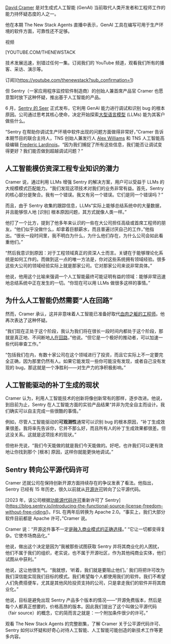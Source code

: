 [David Cramer](https://www.linkedin.com/in/dmcramer/) 是对生成式人工智能 (GenAI) 当前取代人类开发者和工程师工作的能力持怀疑态度的人之一。

他在本期 The New Stack Agents 直播中表示，GenAI 工具在编写可用于生产环境的软件方面，可靠性还不足够。

视频

[YOUTUBE.COM/THENEWSTACK

技术发展迅速，别错过任何一集。订阅我们的 YouTube
频道，观看我们所有的播客、采访、演示等。

订阅](https://youtube.com/thenewstack?sub_confirmation=1)

但 Sentry（一家应用程序监控软件制造商）的创始人兼首席产品官 Cramer 也愿意暂时放下这种怀疑，推出基于人工智能的产品。

6 月，[Sentry 的 Seer](https://blog.sentry.io/seer-sentrys-ai-debugger-is-generally-available/) 正式发布，它利用 GenAI 能力进行调试和识别 bug 的根本原因。公司通过思考其核心使命，决定开始探索[大型语言模型](https://thenewstack.io/introduction-to-llms/) (LLMs) 能为其客户做些什么。

“Sentry 在帮助你调试生产环境中软件出现的问题方面做得非常好，”Cramer 告诉本期节目的联合主持人，TNS 创始人兼发行人 [Alex Williams](https://thenewstack.io/author/alex/) 和 TNS 人工智能高级编辑 [Frederic Lardinois](https://thenewstack.io/author/frederic-lardinois/)。“因为我们捕捉了所有这些信息，我们能否让调试变得更好？我们能否做到超越调试问题？”

## 人工智能模仿资深工程专业知识的潜力

Cramer 说，通过利用 LLMs 增强 Sentry 的解决方案，用户可以受益于 LLMs 的大规模模式匹配能力。“我们发现这项技术对我们的业务非常有益。首先，Sentry 的核心部分是聚合。我有一个错误。我又有另一个错误。它们是同一个错误吗？”

而且，由于 Sentry 收集的跟踪信息，LLMs“实际上能够总结系统中的大量数据，并且能够惊人地 [识别] 根本原因问题，其方式就像人类一样。”

他打了一个比方，提到了他多年来认识的一些在大公司担任高级或首席工程师的朋友。“他们似乎没做什么，却拿着巨额薪水，而且普遍讨厌自己的工作，”他指出。“很长一段时间里，我不明白为什么，为什么他们存在，为什么公司会如此看重他们。”

“然后我意识到原因：对于工程领域真正的资深人士而言。关键在于能够理论化系统是如何工作的。而做到这一点的唯一方法是，你对这些系统拥有领域经验。很多这些大公司的领域经验实际上就是那家公司。它对那家公司来说非常具体。”

他说，他用这个比喻来强调一个人工智能最终可能证明有益的领域：能够非常迅速地总结系统中正在发生的一切。“你现在可以用 LLMs 做很多这样的事情。”

## 为什么人工智能仍然需要“人在回路”

然而，Cramer 承认，这并非意味着人工智能已准备好取代[血肉之躯的工程师](https://thenewstack.io/why-large-language-models-wont-replace-human-coders/)。他再次表达了这种怀疑。

“我们现在正处于这个阶段，我认为我们将在很长一段时间内都处于这个阶段，那就是真正地、不间断地[人在回路](https://thenewstack.io/human-on-the-loop-the-new-ai-control-model-that-actually-works/)，”他说。“但它是一个极好的推动者，可以加速一些代码审查工作。”

“包括我们在内，有数十家公司在这个领域进行了投资，而且它实际上不一定要完全正确，因为那里仍然有人。如果它能发现一些你可能没有发现，或者自己没有发现的 bug，那这就是一个净胜利——对生产力的净积极影响。”

## 人工智能驱动的补丁生成的现状

Cramer 认为，利用人工智能技术的创新将像创新常有的那样，逐步改进。他说，到目前为止，Sentry 在人工智能方面的实验产品结果“并非为完全自主而设计。我们确实可以自主完成一些很酷的事情。”

例如，尽管人工智能驱动的**可观测性**通常可以识别 bug 的根本原因，“补丁生成效果很差。我将率先告诉你，它并不那么好，而且所有人的补丁生成效果都很差。但这没关系。这就是这项技术的现状。”

但他补充说，“我们今天能做的就是我们今天能做的。好吧，也许我们可以更有效地让你找到那个 [根本] 原因，这样你就能更快地调试。”

## Sentry 转向公平源代码许可

Cramer 还就公司在保持创新开源方面持续存在的争议发表了看法。他指出，Sentry 已经有 15 年历史，很久以前就从[开源许可](https://thenewstack.io/how-do-open-source-licenses-work-the-ultimate-guide/)转向了公平源代码。

[2023 年，该公司根据[功能源代码许可](https://fsl.software/)重新许可了 Sentry](https://blog.sentry.io/introducing-the-functional-source-license-freedom-without-free-riding/)。FSL 在两年后转换为 Apache 2.0。“事实上，我们大部分软件目前都是 Apache 许可，”Cramer 说。

Cramer 说：“开源这件事不一定[是融入商业模式的正确选择](https://thenewstack.io/whats-next-for-companies-built-on-open-source/)。” “它让一切都变得复杂。它使市场商品化。”

他说，做出这个决定是因为“我被那些试图获取 Sentry 并将其商业化的人困扰，他们不属于我们的组织，老实说，也不属于开源社区，作为其他纯商业实体，他们试图从中获利。”

他说，这让他很生气。“我就想，‘听着，我们就是要阻止他们。’ 我们将把许可改为我们深信能实现我们目标的模式。我们希望每个人都使用我们的软件。我们不希望人们免费搭便车，尤其是其他风险投资支持的公司，只是拿走我们的软件并将其商业化。”

他说，目标是避免出现 Sentry 产品多个版本的情况——“开源免费版本，然后是每个人都真正想要的，价格高昂的版本。因此我们提出了这个叫做公平源代码（fair source）的概念，它的简而言之就是：一个附加条件很少的许可。”

观看 The New Stack Agents 的完整剧集，了解 Cramer 关于公平源代码许可、Sentry 如何以怀疑和好奇心对待人工智能、人工智能可能创造的新技术工作等更多内容。
